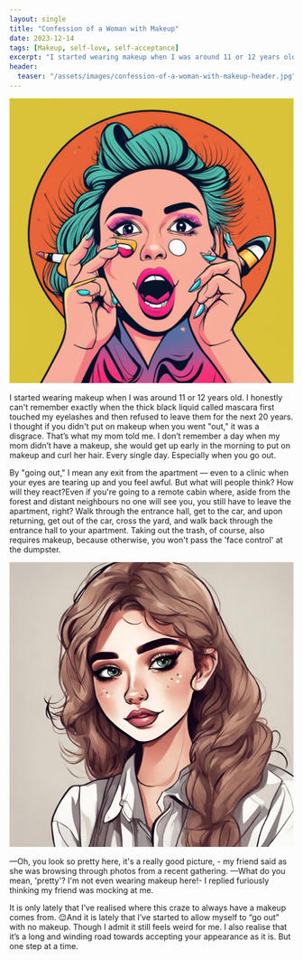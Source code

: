 ```yaml
---
layout: single
title: "Confession of a Woman with Makeup"
date: 2023-12-14
tags: [Makeup, self-love, self-acceptance]
excerpt: "I started wearing makeup when I was around 11 or 12 years old. I honestly can't remember exactly when the thick black liquid called mascara first touched my eyelashes and then refused to leave them for the next 20 years."
header:
  teaser: "/assets/images/confession-of-a-woman-with-makeup-header.jpg"
---
```

![Confession of a Woman with Makeup](/assets/images/confession-of-a-woman-with-makeup-header.jpg)

I started wearing makeup when I was around 11 or 12 years old. I honestly can't remember exactly when the thick black liquid called mascara first touched my eyelashes and then refused to leave them for the next 20 years. I thought if you didn't put on makeup when you went "out," it was a disgrace. That’s what my mom told me. I don’t remember a day when my mom didn’t have a makeup, she would get up early in the morning to put on makeup and curl her hair. Every single day. Especially when you go out. 

By "going out," I mean any exit from the apartment — even to a clinic when your eyes are tearing up and you feel awful. But what will people think? How will they react?Even if you're going to a remote cabin where, aside from the forest and distant neighbours no one will see you, you still have to leave the apartment, right? Walk through the entrance hall, get to the car, and upon returning, get out of the car, cross the yard, and walk back through the entrance hall to your apartment. Taking out the trash, of course, also requires makeup, because otherwise, you won't pass the 'face control' at the dumpster. 

![Confession of a Woman with Makeup](/assets/images/confession-of-a-woman-with-makeup-1.jpg)

&mdash;Oh, you look so pretty here, it's a really good picture, -  my friend said as she was browsing through photos from a recent gathering.
&mdash;What do you mean, 'pretty'? I'm not even wearing makeup here!-  I replied furiously thinking my friend was mocking at me. 

It is only lately that I’ve realised where this craze to always have a makeup comes from. 😌And it is lately that I’ve started to allow myself to “go out” with no makeup. Though I admit it still feels weird for me. I also realise that it’s a long and winding road towards accepting your appearance as it is. But one step at a time.  
